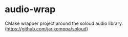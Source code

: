 # audio-wrap
CMake wrapper project around the soloud audio library. (https://github.com/jarikomppa/soloud)
